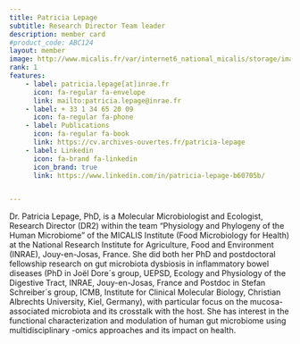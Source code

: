 ```yaml
---
title: Patricia Lepage
subtitle: Research Director Team leader
description: member card
#product_code: ABC124
layout: member
image: http://www.micalis.fr/var/internet6_national_micalis/storage/images/media/images/screen-shot-2017-08-21-at-10.56.14-am/73649-2-fre-FR/Screen-Shot-2017-08-21-at-10.56.14-AM_medium.jpg
rank: 1
features:
    - label: patricia.lepage[at]inrae.fr
      icon: fa-regular fa-envelope
      link: mailto:patricia.lepage@inrae.fr
    - label: + 33 1 34 65 20 09
      icon: fa-regular fa-phone
    - label: Publications
      icon: fa-regular fa-book
      link: https://cv.archives-ouvertes.fr/patricia-lepage
    - label: Linkedin
      icon: fa-brand fa-linkedin
      icon_brand: true
      link: https://www.linkedin.com/in/patricia-lepage-b60705b/


---
```


Dr. Patricia Lepage, PhD, is a Molecular Microbiologist and Ecologist, Research Director (DR2) within the team “Physiology and Phylogeny of the Human Microbiome” of the MICALIS Institute (Food Microbiology for Health) at the National Research Institute for Agriculture, Food and Environment (INRAE), Jouy-en-Josas, France. She did both her PhD and postdoctoral fellowship research on gut microbiota dysbiosis in inflammatory bowel diseases (PhD in Joël Dore´s group, UEPSD, Ecology and Physiology of the Digestive Tract, INRAE, Jouy-en-Josas, France and Postdoc in Stefan Schreiber´s group, ICMB, Institute for Clinical Molecular Biology, Christian Albrechts University, Kiel, Germany), with particular focus on the mucosa-associated microbiota and its crosstalk with the host. She has interest in the functional characterization and modulation of human gut microbiome using multidisciplinary -omics approaches and its impact on health.
